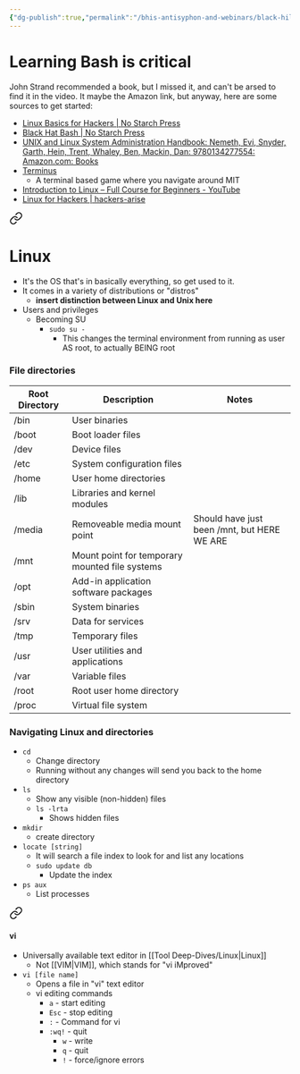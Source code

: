```yaml
---
{"dg-publish":true,"permalink":"/bhis-antisyphon-and-webinars/black-hills-soc-core/topics/socc-02-linux/"}
---
```


# Learning Bash is critical
John Strand recommended a book, but I missed it, and can't be arsed to find it in the video. It maybe the Amazon link, but anyway, here are some sources to get started:

- [Linux Basics for Hackers | No Starch Press](https://nostarch.com/linuxbasicsforhackers)
- [Black Hat Bash | No Starch Press](https://nostarch.com/black-hat-bash)
- [UNIX and Linux System Administration Handbook: Nemeth, Evi, Snyder, Garth, Hein, Trent, Whaley, Ben, Mackin, Dan: 9780134277554: Amazon.com: Books](https://www.amazon.com/UNIX-Linux-System-Administration-Handbook/dp/0134277554)
- [Terminus](https://web.mit.edu/mprat/Public/web/Terminus/Web/main.html)
	- A terminal based game where you navigate around MIT
- [Introduction to Linux – Full Course for Beginners - YouTube](https://www.youtube.com/watch?v=sWbUDq4S6Y8)
- [Linux for Hackers | hackers-arise](https://www.hackers-arise.com/linux-fundamentals)


<div class="transclusion internal-embed is-loaded"><a class="markdown-embed-link" href="/tool-deep-dives/linux/#linux" aria-label="Open link"><svg xmlns="http://www.w3.org/2000/svg" width="24" height="24" viewBox="0 0 24 24" fill="none" stroke="currentColor" stroke-width="2" stroke-linecap="round" stroke-linejoin="round" class="svg-icon lucide-link"><path d="M10 13a5 5 0 0 0 7.54.54l3-3a5 5 0 0 0-7.07-7.07l-1.72 1.71"></path><path d="M14 11a5 5 0 0 0-7.54-.54l-3 3a5 5 0 0 0 7.07 7.07l1.71-1.71"></path></svg></a><div class="markdown-embed">



# Linux
- It's the OS that's in basically everything, so get used to it.
- It comes in a variety of distributions or "distros"
	- **insert distinction between Linux and Unix here**
- Users and privileges
	- Becoming SU
		- `sudo su -`
			- This changes the terminal environment from running as user AS root, to actually BEING root

### File directories
| Root Directory | Description | Notes |
| ---- | ---- | ---- |
| /bin | User binaries |  |
| /boot | Boot loader files |  |
| /dev | Device files |  |
| /etc | System configuration files |  |
| /home | User home directories |  |
| /lib | Libraries and kernel modules |  |
| /media | Removeable media mount point | Should have just been /mnt, but HERE WE ARE |
| /mnt | Mount point for temporary mounted file systems |  |
| /opt | Add-in application software packages |  |
| /sbin | System binaries |  |
| /srv | Data for services |  |
| /tmp | Temporary files |  |
| /usr | User utilities and applications |  |
| /var | Variable files |  |
| /root | Root user home directory |  |
| /proc | Virtual file system |  |

### Navigating Linux and directories
- `cd`
	- Change directory
	- Running without any changes will send you back to the home directory
- `ls`
	- Show any visible (non-hidden) files
	- `ls -lrta`
		- Shows hidden files
- `mkdir`
	- create directory
- `locate [string]`
	- It will search a file index to look for and list any locations
	- `sudo update db`
		- Update the index
- `ps aux`
	- List processes


<div class="transclusion internal-embed is-loaded"><a class="markdown-embed-link" href="/tool-deep-dives/vi/#vi" aria-label="Open link"><svg xmlns="http://www.w3.org/2000/svg" width="24" height="24" viewBox="0 0 24 24" fill="none" stroke="currentColor" stroke-width="2" stroke-linecap="round" stroke-linejoin="round" class="svg-icon lucide-link"><path d="M10 13a5 5 0 0 0 7.54.54l3-3a5 5 0 0 0-7.07-7.07l-1.72 1.71"></path><path d="M14 11a5 5 0 0 0-7.54-.54l-3 3a5 5 0 0 0 7.07 7.07l1.71-1.71"></path></svg></a><div class="markdown-embed">



#### vi
- Universally available text editor in [[Tool Deep-Dives/Linux\|Linux]]
	- Not [[VIM\|VIM]], which stands for "vi iMproved"
- `vi [file name]`
	- Opens a file in "vi" text editor
	- vi editing commands
	    - `a` - start editing
	    - `Esc` - stop editing
	    - `:` - Command for vi
	    - `:wq!` - quit
	        - `w` - write
	        - `q` - quit
	        - `!` - force/ignore errors







</div></div>






</div></div>



